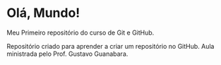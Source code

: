 # Olá, Mundo!
 Meu Primeiro repositório do curso de Git e GitHub.

Repositório criado para aprender a criar um repositório no GitHub. Aula ministrada pelo Prof. Gustavo Guanabara.
